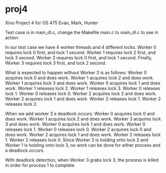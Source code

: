﻿# proj4
Xinu Project 4 for OS 475 Evan, Mark, Hunter

Test case is in main_dl.c, change the Makefile main.c to main_dl.c to see in action:

In our test case we have 4 worker threads and 4 different locks. 
Worker 0 requires lock 0 first, and lock 1 second. 
Worker 1 requires lock 2 first, and lock 3 second. 
Worker 2 requires lock 0 first, and lock 1 second. 
Finally, Worker 3 requires lock 3 first, and  lock 2 second. 

What is expected to happen without Worker 3 is as follows: 
Worker 0 acquires lock 0 and does work. 
Worker 1 acquires lock 2 and does work. 
Worker 1 acquires lock 3 and does work. 
Worker 0 acquires lock 1 and does work. 
Worker 1 releases lock 2. 
Worker 1 releases lock 3. 
Worker 0 releases lock 1. 
Worker 0 releases lock 0.
Worker 2 acquires lock 2 and does work.
Worker 2 acquires lock 1 and does work.
Worker 2 releases lock 1.
Worker 2 releases lock 2.

When we add worker 3 a deadlock occurs:
Worker 0 acquires lock 0 and does work.
Worker 1 acquires lock 2 and does work.
Worker 3 acquires lock 3 and does work.
Worker 0 acquires lock 1 and does work.
Worker 0 releases lock 1.
Worker 0 releases lock 0.
Worker 2 acquires lock 0 and does work.
Worker 2 acquires lock 1 and does work.
Worker 2 releases lock 1.
Worker 2 releases lock 0.
Since Worker 3 is holding onto lock 2 and Worker 1 is holding onto lock 3, no work can be done for either process and a deadlock occurs.

With deadlock detection, when Worker 3 grabs lock 3, the process is killed in order for process 1 to complete.



